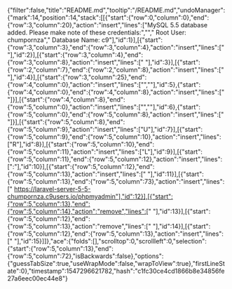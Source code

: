 {"filter":false,"title":"README.md","tooltip":"/README.md","undoManager":{"mark":14,"position":14,"stack":[[{"start":{"row":0,"column":0},"end":{"row":3,"column":20},"action":"insert","lines":["MySQL 5.5 database added.  Please make note of these credentials:","","       Root User: chumpornza","   Database Name: c9"],"id":1}],[{"start":{"row":3,"column":3},"end":{"row":3,"column":4},"action":"insert","lines":[" "],"id":2}],[{"start":{"row":3,"column":4},"end":{"row":3,"column":8},"action":"insert","lines":["    "],"id":3}],[{"start":{"row":2,"column":7},"end":{"row":2,"column":8},"action":"insert","lines":[" "],"id":4}],[{"start":{"row":3,"column":25},"end":{"row":4,"column":0},"action":"insert","lines":["",""],"id":5},{"start":{"row":4,"column":0},"end":{"row":4,"column":8},"action":"insert","lines":["        "]}],[{"start":{"row":4,"column":8},"end":{"row":5,"column":0},"action":"insert","lines":["",""],"id":6},{"start":{"row":5,"column":0},"end":{"row":5,"column":8},"action":"insert","lines":["        "]}],[{"start":{"row":5,"column":8},"end":{"row":5,"column":9},"action":"insert","lines":["U"],"id":7}],[{"start":{"row":5,"column":9},"end":{"row":5,"column":10},"action":"insert","lines":["R"],"id":8}],[{"start":{"row":5,"column":10},"end":{"row":5,"column":11},"action":"insert","lines":["L"],"id":9}],[{"start":{"row":5,"column":11},"end":{"row":5,"column":12},"action":"insert","lines":[":"],"id":10}],[{"start":{"row":5,"column":12},"end":{"row":5,"column":13},"action":"insert","lines":[" "],"id":11}],[{"start":{"row":5,"column":13},"end":{"row":5,"column":73},"action":"insert","lines":[" https://laravel-server-5-5-chumpornza.c9users.io/phpmyadmin"],"id":12}],[{"start":{"row":5,"column":13},"end":{"row":5,"column":14},"action":"remove","lines":[" "],"id":13}],[{"start":{"row":5,"column":12},"end":{"row":5,"column":13},"action":"remove","lines":[" "],"id":14}],[{"start":{"row":5,"column":12},"end":{"row":5,"column":13},"action":"insert","lines":[" "],"id":15}]]},"ace":{"folds":[],"scrolltop":0,"scrollleft":0,"selection":{"start":{"row":5,"column":13},"end":{"row":5,"column":72},"isBackwards":false},"options":{"guessTabSize":true,"useWrapMode":false,"wrapToView":true},"firstLineState":0},"timestamp":1547296621782,"hash":"c1fc30ce4cd1866b8e34856fe27a6eec00ec44e8"}